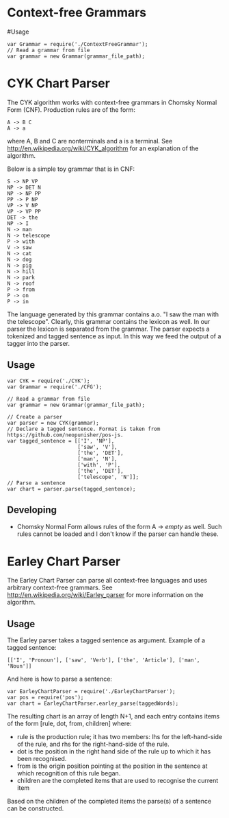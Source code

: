 

# Context-free Grammars

#Usage
```
var Grammar = require('./ContextFreeGrammar');
// Read a grammar from file
var grammar = new Grammar(grammar_file_path);
```


# CYK Chart Parser
The CYK algorithm works with context-free grammars in Chomsky Normal Form (CNF). Production rules are of the form:
```
A -> B C
A -> a
```
where A, B and C are nonterminals and a is a terminal.
See http://en.wikipedia.org/wiki/CYK_algorithm for an explanation of the algorithm.

Below is a simple toy grammar that is in CNF:
```
S -> NP VP
NP -> DET N
NP -> NP PP
PP -> P NP
VP -> V NP
VP -> VP PP
DET -> the
NP -> I
N -> man
N -> telescope
P -> with
V -> saw
N -> cat
N -> dog
N -> pig
N -> hill
N -> park
N -> roof
P -> from
P -> on
P -> in
```
The language generated by this grammar contains a.o. "I saw the man with the telescope". Clearly, this grammar contains the lexicon as well. In our parser the lexicon is separated from the grammar. The parser expects a tokenized and tagged sentence as input. In this way we feed the output of a tagger into the parser.

## Usage
```
var CYK = require('./CYK');
var Grammar = require('./CFG');

// Read a grammar from file
var grammar = new Grammar(grammar_file_path);

// Create a parser
var parser = new CYK(grammar);
// Declare a tagged sentence. Format is taken from https://github.com/neopunisher/pos-js.
var tagged_sentence = [['I', 'NP'],
                       ['saw', 'V'],
                       ['the', 'DET'],
                       ['man', 'N'],
                       ['with', 'P'],
                       ['the', 'DET'],
                       ['telescope', 'N']];
// Parse a sentence
var chart = parser.parse(tagged_sentence);
```

## Developing
* Chomsky Normal Form allows rules of the form A -> *empty* as well. Such rules cannot be loaded and I don't know if the parser can handle these.

# Earley Chart Parser
The Earley Chart Parser can parse all context-free languages and uses arbitrary context-free grammars.
See http://en.wikipedia.org/wiki/Earley_parser for more information on the algorithm.

## Usage
The Earley parser takes a tagged sentence as argument. Example of a tagged sentence:
```
[['I', 'Pronoun'], ['saw', 'Verb'], ['the', 'Article'], ['man', 'Noun']]
```

And here is how to parse a sentence:
```
var EarleyChartParser = require('./EarleyChartParser');
var pos = require('pos');
var chart = EarleyChartParser.earley_parse(taggedWords);
```
The resulting chart is an array of length N+1, and each entry contains items of the form [rule, dot, from, children] where:
* rule is the production rule; it has two members: lhs for the left-hand-side of the rule, and rhs for the right-hand-side of the rule.
* dot is the position in the right hand side of the rule up to which it has been recognised. 
* from is the origin position pointing at the position in the sentence at which recognition of this rule began.
* children are the completed items that are used to recognise the current item

Based on the children of the completed items the parse(s) of a sentence can be constructed.
